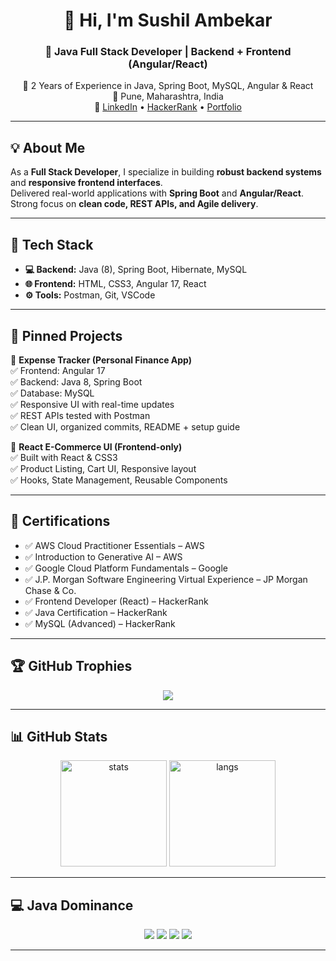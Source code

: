 <h1 align="center">👋 Hi, I'm Sushil Ambekar</h1>

<h3 align="center">🎯 Java Full Stack Developer | Backend + Frontend (Angular/React)</h3>
<p align="center">
💼 2 Years of Experience in Java, Spring Boot, MySQL, Angular & React <br/>
📍 Pune, Maharashtra, India <br/>
🔗 
<a href="https://www.linkedin.com/in/sushil-ambekar">LinkedIn</a> • 
<a href="[https://www.hackerrank.com/](https://www.hackerrank.com/profile/sushilambekar221)">HackerRank</a> • 
<a href="[https://yourportfolio.com](https://sushilambekar.github.io/Sushil_Ambekar.github.io/)">Portfolio</a>
</p>

---

## 💡 About Me
As a **Full Stack Developer**, I specialize in building **robust backend systems** and **responsive frontend interfaces**.  
Delivered real-world applications with **Spring Boot** and **Angular/React**.  
Strong focus on **clean code, REST APIs, and Agile delivery**.

---

## 🚀 Tech Stack
- **💻 Backend:** Java (8), Spring Boot, Hibernate, MySQL  
- **🌐 Frontend:** HTML, CSS3, Angular 17, React  
- **⚙️ Tools:** Postman, Git, VSCode  

---

## 📌 Pinned Projects
🔹 **Expense Tracker (Personal Finance App)**  
✅ Frontend: Angular 17  
✅ Backend: Java 8, Spring Boot  
✅ Database: MySQL  
✅ Responsive UI with real-time updates  
✅ REST APIs tested with Postman  
✅ Clean UI, organized commits, README + setup guide  

🔹 **React E-Commerce UI (Frontend-only)**  
✅ Built with React & CSS3  
✅ Product Listing, Cart UI, Responsive layout  
✅ Hooks, State Management, Reusable Components  

---

## 📜 Certifications
- ✅ AWS Cloud Practitioner Essentials – AWS  
- ✅ Introduction to Generative AI – AWS  
- ✅ Google Cloud Platform Fundamentals – Google  
- ✅ J.P. Morgan Software Engineering Virtual Experience – JP Morgan Chase & Co.  
- ✅ Frontend Developer (React) – HackerRank  
- ✅ Java Certification – HackerRank  
- ✅ MySQL (Advanced) – HackerRank  

---

## 🏆 GitHub Trophies
<p align="center">
  <img src="https://github-profile-trophy.vercel.app/?username=SushilAmbekar&theme=onedark&row=2&column=3" />
</p>

---

## 📊 GitHub Stats
<p align="center">
  <img src="https://github-readme-stats.vercel.app/api?username=SushilAmbekar&show_icons=true&theme=tokyonight" alt="stats" height="170" />
  <img src="https://github-readme-stats.vercel.app/api/top-langs/?username=SushilAmbekar&layout=compact&theme=tokyonight&langs_count=6&custom_title=Most%20Used%20Languages&hide=html,css&card_width=300" alt="langs" height="170" />
</p>

---

## 💻 Java Dominance
<p align="center">
  <img src="https://img.shields.io/badge/Java-58%25-blue?style=for-the-badge&logo=java&logoColor=white" />
  <img src="https://img.shields.io/badge/Angular-20%25-red?style=for-the-badge&logo=angular&logoColor=white" />
  <img src="https://img.shields.io/badge/React-12%25-61DAFB?style=for-the-badge&logo=react&logoColor=black" />
  <img src="https://img.shields.io/badge/MySQL-10%25-4479A1?style=for-the-badge&logo=mysql&logoColor=white" />
</p>

---


